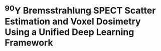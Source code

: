 # $^{90}\mathrm{Y}$ Bremsstrahlung SPECT Scatter Estimation and Voxel Dosimetry Using a Unified Deep Learning Framework

